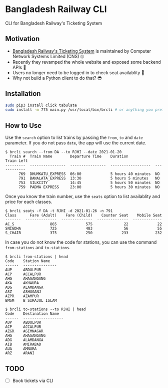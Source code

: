 # Bangladesh Railway CLI

CLI for Bangladesh Railway's Ticketing System

## Motivation

* [Bangladesh Railway's Ticketing System](https://www.esheba.cnsbd.com/#/) is maintained by Computer Network Systems Limited (CNS) :roll_eyes:
* Recently they revamped the whole website and exposed some backend APIs :partying_face:
* Users no longer need to be logged in to check seat availablity :grimacing:
* Why not build a Python client to do that? :sunglasses:

## Installation

```bash
sudo pip3 install click tabulate
sudo install -m 775 main.py /usr/local/bin/brcli # or anything you prefer
```

## How to Use

Use the `search` option to list trains by passing the `from`, `to` and `date` parameter. If you do not pass `date`, the app will use the current date.

```
$ brcli search --from DA --to RJHI --date 2021-01-20
  Train #  Train Name        Departure Time    Duration            Train Left
---------  ----------------  ----------------  ------------------  ------------
      769  DHUMKATU_EXPRESS  06:00             5 hours 40 minutes  NO
      791  BANALATA_EXPRESS  13:30             5 hours 5 minutes   NO
      753  SILKCITY          14:45             5 hours 50 minutes  NO
      759  PADMA EXPRESS     23:00             5 hours 30 minutes  NO
```

Once you know the train number, use the `seats` option to list availablity and price for each classes.

```
$ brcli seats -f DA -t RJHI -d 2021-01-26 -n 791
Class      Fare (Adult)    Fare (Child)    Counter Seat    Mobile Seat
-------  --------------  --------------  --------------  -------------
AC_S                865             575              22             22
SNIGDHA             725             483              56             55
S_CHAIR             375             250             233            232 
```

In case you do not know the code for stations, you can use the command `from-stations` and `to-stations`.

```
$ brcli from-stations | head
Code    Station Name
------  ---------------
AUP     ABDULPUR
ACP     ACCALPUR
AHG     AHASANGANG
AKA     AKHAURA
ADG     ALAMDANGA
ASZ     ASHUGANJ
AZPR    AZAMPUR
BMSM    B SIRAJUL ISLAM

$ brcli to-stations --to RJHI | head
Code    Destination Name
------  ------------------
AUP     ABDULPUR
ACP     ACCALPUR
AZGR    AGIMNAGAR
AHG     AHASANGANG
ADG     ALAMDANGA
AIB     AMIRABAD
AUA     AMNURA
ARZ     ARANI
```

## TODO

- [ ] Book tickets via CLI
